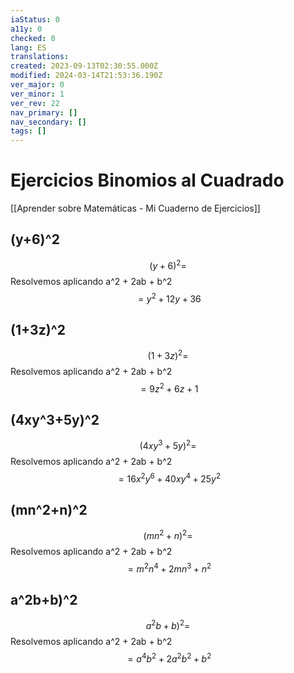 ```yaml
---
iaStatus: 0
a11y: 0
checked: 0
lang: ES
translations: 
created: 2023-09-13T02:30:55.000Z
modified: 2024-03-14T21:53:36.190Z
ver_major: 0
ver_minor: 1
ver_rev: 22
nav_primary: []
nav_secondary: []
tags: []
---
```

# Ejercicios Binomios al Cuadrado

[[Aprender sobre Matemáticas - Mi Cuaderno de Ejercicios]]

## (y+6)^2

$$(y+6)^2=$$
Resolvemos aplicando a^2 + 2ab  + b^2 $$=y^2 + 12y + 36$$
## (1+3z)^2

$$(1+3z)^2=$$
Resolvemos aplicando a^2 + 2ab  + b^2 $$=9z^2 + 6z + 1$$
## (4xy^3+5y)^2

$$(4xy^3+5y)^2=$$
Resolvemos aplicando a^2 + 2ab  + b^2 $$=16x^2y^6 + 40xy^4 + 25y^2$$
## (mn^2+n)^2

$$(mn^2+n)^2=$$
Resolvemos aplicando a^2 + 2ab  + b^2 $$=m^2n^4 + 2mn^3 + n^2$$

## a^2b+b)^2

$$a^2b+b)^2=$$
Resolvemos aplicando a^2 + 2ab  + b^2 $$=a^4b^2 + 2a^2b^2 + b^2$$
